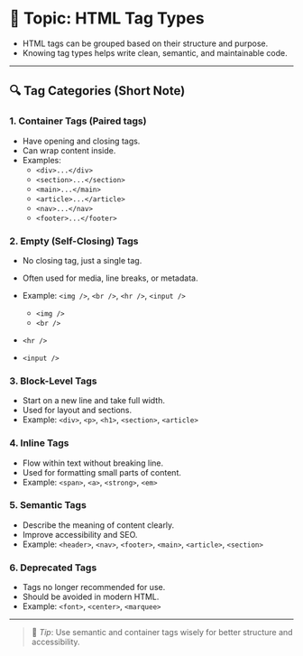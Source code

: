 # 📄 Topic: HTML Tag Types

- HTML tags can be grouped based on their structure and purpose.    
- Knowing tag types helps write clean, semantic, and maintainable code.
    

---

## 🔍 Tag Categories (Short Note)

### 1. Container Tags (Paired tags)

- Have opening and closing tags.    
- Can wrap content inside.    
- Examples:
	- `<div>...</div>`
	- `<section>...</section>`
	- `<main>...</main>`
	- `<article>...</article>`
	- `<nav>...</nav>`
	- `<footer>...</footer>`

### 2. Empty (Self-Closing) Tags

- No closing tag, just a single tag.    
- Often used for media, line breaks, or metadata.    
- Example: `<img />`, `<br />`, `<hr />`, `<input />`    
	- `<img />`    
	- `<br />`
    
- `<hr />`
    
- `<input />`

### 3. Block-Level Tags

- Start on a new line and take full width.    
- Used for layout and sections.    
- Example: `<div>`, `<p>`, `<h1>`, `<section>`, `<article>`    

### 4. Inline Tags

- Flow within text without breaking line.    
- Used for formatting small parts of content.    
- Example: `<span>`, `<a>`, `<strong>`, `<em>`    

### 5. Semantic Tags

- Describe the meaning of content clearly.    
- Improve accessibility and SEO.    
- Example: `<header>`, `<nav>`, `<footer>`, `<main>`, `<article>`, `<section>`    

### 6. Deprecated Tags

- Tags no longer recommended for use.    
- Should be avoided in modern HTML.    
- Example: `<font>`, `<center>`, `<marquee>`    

---

> 🧠 _Tip_: Use semantic and container tags wisely for better structure and accessibility.